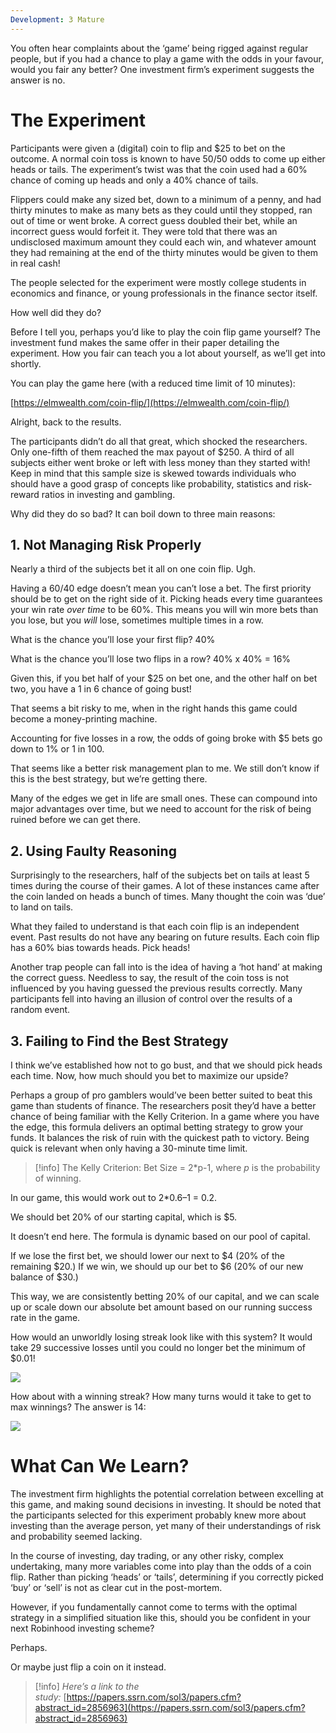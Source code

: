 ```yaml
---
Development: 3 Mature
---
```

You often hear complaints about the ‘game’ being rigged against regular people, but if you had a chance to play a game with the odds in your favour, would you fair any better? One investment firm’s experiment suggests the answer is no.

# The Experiment

Participants were given a (digital) coin to flip and $25 to bet on the outcome. A normal coin toss is known to have 50/50 odds to come up either heads or tails. The experiment’s twist was that the coin used had a 60% chance of coming up heads and only a 40% chance of tails.

Flippers could make any sized bet, down to a minimum of a penny, and had thirty minutes to make as many bets as they could until they stopped, ran out of time or went broke. A correct guess doubled their bet, while an incorrect guess would forfeit it. They were told that there was an undisclosed maximum amount they could each win, and whatever amount they had remaining at the end of the thirty minutes would be given to them in real cash!

The people selected for the experiment were mostly college students in economics and finance, or young professionals in the finance sector itself.

How well did they do?

Before I tell you, perhaps you’d like to play the coin flip game yourself? The investment fund makes the same offer in their paper detailing the experiment. How you fair can teach you a lot about yourself, as we’ll get into shortly.

You can play the game here (with a reduced time limit of 10 minutes):

[https://elmwealth.com/coin-flip/](https://elmwealth.com/coin-flip/)

Alright, back to the results.

The participants didn’t do all that great, which shocked the researchers. Only one-fifth of them reached the max payout of $250. A third of all subjects either went broke or left with less money than they started with! Keep in mind that this sample size is skewed towards individuals who should have a good grasp of concepts like probability, statistics and risk-reward ratios in investing and gambling.

Why did they do so bad? It can boil down to three main reasons:

## 1. Not Managing Risk Properly

Nearly a third of the subjects bet it all on one coin flip. Ugh.

Having a 60/40 edge doesn’t mean you can’t lose a bet. The first priority should be to get on the right side of it. Picking heads every time guarantees your win rate _over time_ to be 60%. This means you will win more bets than you lose, but you _will_ lose, sometimes multiple times in a row.

What is the chance you’ll lose your first flip? 40%

What is the chance you’ll lose two flips in a row? 40% x 40% = 16%

Given this, if you bet half of your $25 on bet one, and the other half on bet two, you have a 1 in 6 chance of going bust!

That seems a bit risky to me, when in the right hands this game could become a money-printing machine.

Accounting for five losses in a row, the odds of going broke with $5 bets go down to 1% or 1 in 100.

That seems like a better risk management plan to me. We still don’t know if this is the best strategy, but we’re getting there.

Many of the edges we get in life are small ones. These can compound into major advantages over time, but we need to account for the risk of being ruined before we can get there.

## 2. Using Faulty Reasoning

Surprisingly to the researchers, half of the subjects bet on tails at least 5 times during the course of their games. A lot of these instances came after the coin landed on heads a bunch of times. Many thought the coin was ‘due’ to land on tails.

What they failed to understand is that each coin flip is an independent event. Past results do not have any bearing on future results. Each coin flip has a 60% bias towards heads. Pick heads!

Another trap people can fall into is the idea of having a ‘hot hand’ at making the correct guess. Needless to say, the result of the coin toss is not influenced by you having guessed the previous results correctly. Many participants fell into having an illusion of control over the results of a random event.

## 3. Failing to Find the Best Strategy

I think we’ve established how not to go bust, and that we should pick heads each time. Now, how much should you bet to maximize our upside?

Perhaps a group of pro gamblers would’ve been better suited to beat this game than students of finance. The researchers posit they’d have a better chance of being familiar with the Kelly Criterion. In a game where you have the edge, this formula delivers an optimal betting strategy to grow your funds. It balances the risk of ruin with the quickest path to victory. Being quick is relevant when only having a 30-minute time limit.

> [!info] The Kelly Criterion: Bet Size = 2*p-1, where _p_ is the probability of winning.

In our game, this would work out to 2*0.6–1 = 0.2.

We should bet 20% of our starting capital, which is $5.

It doesn’t end here. The formula is dynamic based on our pool of capital.

If we lose the first bet, we should lower our next to $4 (20% of the remaining $20.) If we win, we should up our bet to $6 (20% of our new balance of $30.)

This way, we are consistently betting 20% of our capital, and we can scale up or scale down our absolute bet amount based on our running success rate in the game.

How would an unworldly losing streak look like with this system? It would take 29 successive losses until you could no longer bet the minimum of $0.01!

![](https://miro.medium.com/max/433/1*UjIFUE4JSpY1UxbeF5mc6w.png)

How about with a winning streak? How many turns would it take to get to max winnings? The answer is 14:

![](https://miro.medium.com/max/428/1*_XxwqR2HCvaJ8O_RAOk5Kw.png)

# What Can We Learn?

The investment firm highlights the potential correlation between excelling at this game, and making sound decisions in investing. It should be noted that the participants selected for this experiment probably knew more about investing than the average person, yet many of their understandings of risk and probability seemed lacking.

In the course of investing, day trading, or any other risky, complex undertaking, many more variables come into play than the odds of a coin flip. Rather than picking ‘heads’ or ‘tails’, determining if you correctly picked ‘buy’ or ‘sell’ is not as clear cut in the post-mortem.

However, if you fundamentally cannot come to terms with the optimal strategy in a simplified situation like this, should you be confident in your next Robinhood investing scheme?

Perhaps.

Or maybe just flip a coin on it instead.

> [!info] _Here’s a link to the study:_ [https://papers.ssrn.com/sol3/papers.cfm?abstract_id=2856963](https://papers.ssrn.com/sol3/papers.cfm?abstract_id=2856963)